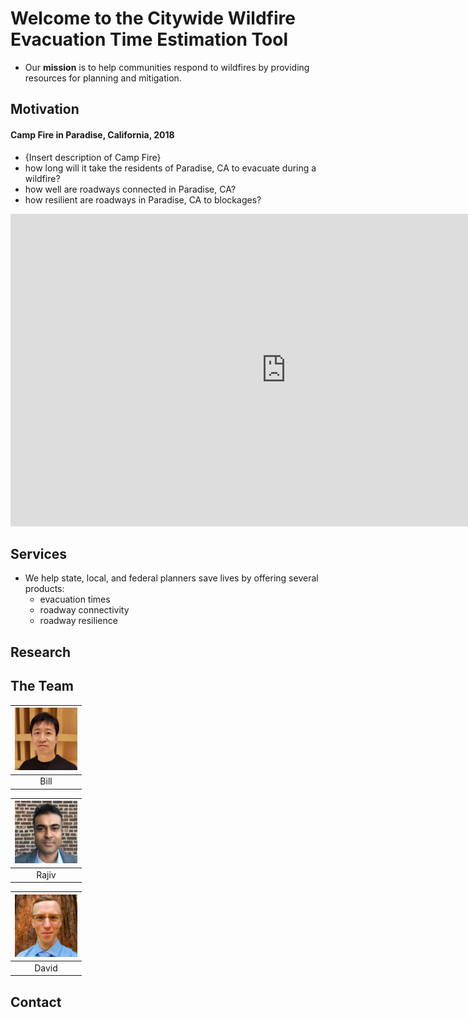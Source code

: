 # Welcome to the Citywide Wildfire Evacuation Time Estimation Tool

- Our **mission** is to help communities respond to wildfires by providing resources for planning and mitigation.

## Motivation

#### Camp Fire in Paradise, California, 2018
  - {Insert description of Camp Fire}
  - how long will it take the residents of Paradise, CA to evacuate during a wildfire?
  - how well are roadways connected in Paradise, CA?
  - how resilient are roadways in Paradise, CA to blockages?
  <iframe width="175%" height="500px" src="https://studio.unfolded.ai/public/ae438921-4fd0-471d-9c35-1ae853a8d123/embed" frameborder="0" allowfullscreen></iframe>
  
  
  
## Services
- We help state, local, and federal planners save lives by offering several products:
  - evacuation times
  - roadway connectivity
  - roadway resilience


## Research

## The Team
|<img src="Images/KC.jpg" height="100" width="100"/>|
|:--:| 
| Bill |

|<img src="Images/RN.JPG" height="100" width="100"/>|
|:--:| 
| Rajiv |

|<img src="Images/DLW.jpg" height="100" width="100"/>|
|:--:| 
| David |

## Contact
